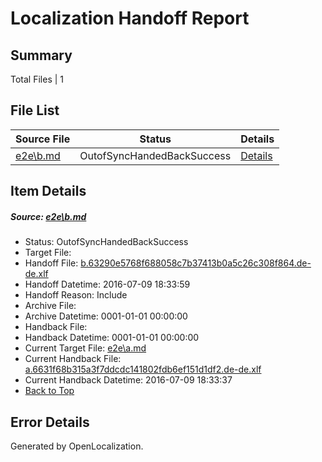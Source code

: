 # <a name='report-top'></a> Localization Handoff Report

## Summary
 Total Files | 1

## File List
 Source File | Status | Details 
 ----------- | ------ | ------- 
 [e2e\b.md](https://github.com/OpenLocalizationTestOrg/oltest/blob/36eba28706fd99017cc707aaf14f734c26cfe2f6/e2e/b.md) | OutofSyncHandedBackSuccess | [Details](#5f056c64208eda683ebe52e749695986dc3b18dc2)

## Item Details
##### <a name='5f056c64208eda683ebe52e749695986dc3b18dc2'></a> Source: [e2e\b.md](https://github.com/OpenLocalizationTestOrg/oltest/blob/36eba28706fd99017cc707aaf14f734c26cfe2f6/e2e/b.md)
* Status: OutofSyncHandedBackSuccess
* Target File: 
* Handoff File: [b.63290e5768f688058c7b37413b0a5c26c308f864.de-de.xlf](https://github.com/OpenLocalizationTestOrg/olhandoff-e2e/blob/38efa0fb1799bad963dce9684ed815010ae785ba/ol-handoff/OpenLocalizationTestOrg/oltest-dede-fly/ci/ht/b.63290e5768f688058c7b37413b0a5c26c308f864.de-de.xlf)
* Handoff Datetime: 2016-07-09 18:33:59
* Handoff Reason: Include
* Archive File: 
* Archive Datetime: 0001-01-01 00:00:00
* Handback File: 
* Handback Datetime: 0001-01-01 00:00:00
* Current Target File: [e2e\a.md](https://github.com/OpenLocalizationTestOrg/oltest-dede-fly/blob/65ac4f31d4be8f28f9a313e5591d4eb8ea93cd74/e2e/a.md)
* Current Handback File: [a.6631f68b315a3f7ddcdc141802fdb6ef151d1df2.de-de.xlf](https://github.com/OpenLocalizationTestOrg/olhandback-e2e/blob/aa870365c869c59c5fa8c8493a6a25eb9e77f64d/ol-handback/OpenLocalizationTestOrg/oltest-dede-fly/ci/ht/a.6631f68b315a3f7ddcdc141802fdb6ef151d1df2.de-de.xlf)
* Current Handback Datetime: 2016-07-09 18:33:37
* [Back to Top](#report-top)


## Error Details

Generated by OpenLocalization.
